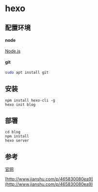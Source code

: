 # hexo

## 配置环境

#### node

[Node.js](https://nodejs.org/en/)

#### git

```bash
sudo apt install git
```

## 安装

```
npm install hexo-cli -g
hexo init blog
```
## 部署

```
cd blog
npm install
hexo server
```




## 参考

[官网](http://hexo.io)

[http://www.jianshu.com/p/465830080ea9](http://www.jianshu.com/p/465830080ea9)
